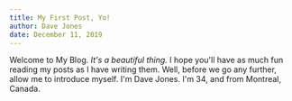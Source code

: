 ```yaml
---
title: My First Post, Yo!
author: Dave Jones
date: December 11, 2019
---
```


Welcome to My Blog. *It's a beautiful thing.* I hope you'll have as much fun reading my posts as I have writing them. Well, before we go any further, allow me to introduce myself. I'm Dave Jones. I'm 34, and from Montreal, Canada.